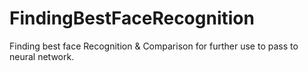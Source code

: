 # FindingBestFaceRecognition
Finding best face Recognition &amp; Comparison for further use to pass to neural network.
